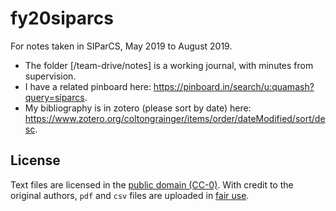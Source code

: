 # fy20siparcs

For notes taken in SIParCS, May 2019 to August 2019. 

- The folder [/team-drive/notes] is a working journal, with minutes from supervision.
- I have a related pinboard here: <https://pinboard.in/search/u:quamash?query=siparcs>.
- My bibliography is in zotero (please sort by date) here: <https://www.zotero.org/coltongrainger/items/order/dateModified/sort/desc>.

## License

Text files are licensed in the [public domain (CC-0)](http://creativecommons.org/about/cc0). With credit to the original authors, `pdf` and `csv` files are uploaded in [fair use](https://libguides.bc.edu/copyright/).
